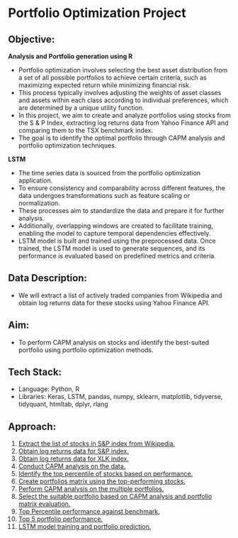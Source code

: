 # Portfolio Optimization Project

## Objective:
**Analysis and Portfolio generation using R**
- Portfolio optimization involves selecting the best asset distribution from a set of all possible portfolios to achieve certain criteria, such as maximizing expected return while minimizing financial risk.
- This process typically involves adjusting the weights of asset classes and assets within each class according to individual preferences, which are determined by a unique utility function.
- In this project, we aim to create and analyze portfolios using stocks from the S & P Index, extracting log returns data from Yahoo Finance API and comparing them to the TSX benchmark index.
- The goal is to identify the optimal portfolio through CAPM analysis and portfolio optimization techniques.

**LSTM**
- The time series data is sourced from the portfolio optimization application.
- To ensure consistency and comparability across different features, the data undergoes transformations such as feature scaling or normalization.
- These processes aim to standardize the data and prepare it for further analysis.
- Additionally, overlapping windows are created to facilitate training, enabling the model to capture temporal dependencies effectively.
- LSTM model is built and trained using the preprocessed data. Once trained, the LSTM model is used to generate sequences, and its performance is evaluated based on predefined metrics and criteria.
  
## Data Description:
- We will extract a list of actively traded companies from Wikipedia and obtain log returns data for these stocks using Yahoo Finance API.

## Aim:
- To perform CAPM analysis on stocks and identify the best-suited portfolio using portfolio optimization methods.

## Tech Stack:
- Language: Python, R
- Libraries: Keras, LSTM, pandas, numpy, sklearn, matplotlib, tidyverse, tidyquant, htmltab, dplyr, rlang

## Approach:
1. [Extract the list of stocks in S&P index from Wikipedia.](images/S&P_Tickers.png)
2. [Obtain log returns data for S&P index.](images/Log_Returns_S&P.png)
3. [Obtain log returns data for XLK index.](images/Log_Returns_XLK.png)
4. [Conduct CAPM analysis on the data.](images/CAPM_Analysis.png)
5. [Identify the top percentile of stocks based on performance.](images/Top_Percentile_Stocks.png)
6. [Create portfolios matrix using the top-performing stocks.](images/Portfolio_Matrix.png)
7. [Perform CAPM analysis on the multiple portfolios.](images/CAPM_100_Portfolios.png)
8. [Select the suitable portfolio based on CAPM analysis and portfolio matrix evaluation.](images/CAPM_Indicator_Analysis.png)
9. [Top Percentile performance against benchmark.](images/Top1_VS_XLK.png)
10. [Top 5 portfolio performance.](images/Top5_Percentile.png)
11. [LSTM model training and portfolio prediction.](images/Top5_Percentile.png)
